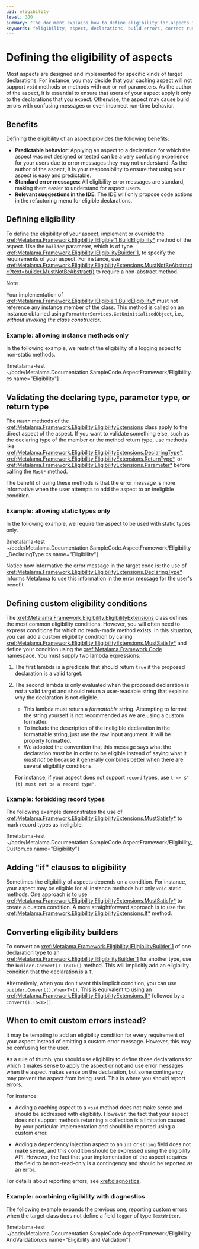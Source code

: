 ```yaml
---
uid: eligibility
level: 300
summary: "The document explains how to define eligibility for aspects in code, ensuring predictable behavior, standard error messages, and relevant IDE suggestions. It provides examples and discusses benefits, custom eligibility conditions, eligibility builders, and when to emit custom errors."
keywords: "eligibility, aspect, declarations, build errors, correct run-time behavior, Metalama.Framework.Eligibility, eligibility conditions, IEligibilityBuilder, MustSatisfy, custom errors"
---
```


# Defining the eligibility of aspects

Most aspects are designed and implemented for specific kinds of target declarations. For instance, you may decide that your caching aspect will not support `void` methods or methods with `out` or `ref` parameters. As the author of the aspect, it is essential to ensure that users of your aspect apply it only to the declarations that you expect. Otherwise, the aspect may cause build errors with confusing messages or even incorrect run-time behavior.

## Benefits

Defining the eligibility of an aspect provides the following benefits:

* **Predictable behavior**: Applying an aspect to a declaration for which the aspect was not designed or tested can be a very confusing experience for your users due to error messages they may not understand. As the author of the aspect, it is your responsibility to ensure that using your aspect is easy and predictable.
* **Standard error messages**: All eligibility error messages are standard, making them easier to understand for aspect users.
* **Relevant suggestions in the IDE**: The IDE will only propose code actions in the refactoring menu for eligible declarations.

## Defining eligibility

To define the eligibility of your aspect, implement or override the <xref:Metalama.Framework.Eligibility.IEligible`1.BuildEligibility*> method of the aspect. Use the `builder` parameter, which is of type <xref:Metalama.Framework.Eligibility.IEligibilityBuilder`1>, to specify the requirements of your aspect. For instance, use <xref:Metalama.Framework.Eligibility.EligibilityExtensions.MustNotBeAbstract*?text=builder.MustNotBeAbstract()> to require a non-abstract method.

>[!NOTE]
> Your implementation of <xref:Metalama.Framework.Eligibility.IEligible`1.BuildEligibility*> must not reference any instance member of the class. This method is called on an instance obtained using `FormatterServices.GetUninitializedObject`, i.e., _without invoking the class constructor_.

### Example: allowing instance methods only

In the following example, we restrict the eligibility of a logging aspect to non-static methods.

[!metalama-test  ~/code/Metalama.Documentation.SampleCode.AspectFramework/Eligibility.cs name="Eligibility"]

## Validating the declaring type, parameter type, or return type

The `Must*` methods of the <xref:Metalama.Framework.Eligibility.EligibilityExtensions> class apply to the direct aspect of the aspect. If you want to validate something else, such as the declaring type of the member or the method return type, use methods like <xref:Metalama.Framework.Eligibility.EligibilityExtensions.DeclaringType*>, <xref:Metalama.Framework.Eligibility.EligibilityExtensions.ReturnType*>, or <xref:Metalama.Framework.Eligibility.EligibilityExtensions.Parameter*> before calling the `Must*` method.

The benefit of using these methods is that the error message is more informative when the user attempts to add the aspect to an ineligible condition.

### Example: allowing static types only

In the following example, we require the aspect to be used with static types only.

[!metalama-test  ~/code/Metalama.Documentation.SampleCode.AspectFramework/Eligibility_DeclaringType.cs name="Eligibility"]

Notice how informative the error message in the target code is: the use of <xref:Metalama.Framework.Eligibility.EligibilityExtensions.DeclaringType*> informs Metalama to use this information in the error message for the user's benefit.

## Defining custom eligibility conditions

The <xref:Metalama.Framework.Eligibility.EligibilityExtensions> class defines the most common eligibility conditions. However, you will often need to express conditions for which no ready-made method exists. In this situation, you can add a custom eligibility condition by calling <xref:Metalama.Framework.Eligibility.EligibilityExtensions.MustSatisfy*> and define your condition using the <xref:Metalama.Framework.Code> namespace. You must supply two lambda expressions:

1. The first lambda is a predicate that should return `true` if the proposed declaration is a valid target.
2. The second lambda is only evaluated when the proposed declaration is _not_ a valid target and should return a user-readable string that explains why the declaration is not eligible.

    * This lambda must return a _formattable_ string. Attempting to format the string yourself is not recommended as we are using a custom formatter.
    * To include the description of the ineligible declaration in the formattable string, just use the raw input argument. It will be properly formatted.
    * We adopted the convention that this message says what the declaration _must_ be in order to be eligible instead of saying what it _must not_ be because it generally combines better when there are several eligibility conditions.

    For instance, if your aspect does not support `record` types, use `t => $"{t} must not be a record type"`.

### Example: forbidding record types

The following example demonstrates the use of <xref:Metalama.Framework.Eligibility.EligibilityExtensions.MustSatisfy*> to mark record types as ineligible.

[!metalama-test  ~/code/Metalama.Documentation.SampleCode.AspectFramework/Eligibility_Custom.cs name="Eligibility"]


## Adding "if" clauses to eligibility

Sometimes the eligibility of aspects depends on a condition. For instance, your aspect may be eligible for all instance methods but only `void` static methods. One approach is to use <xref:Metalama.Framework.Eligibility.EligibilityExtensions.MustSatisfy*> to create a custom condition. A more straightforward approach is to use the <xref:Metalama.Framework.Eligibility.EligibilityExtensions.If*> method.


## Converting eligibility builders

To convert an <xref:Metalama.Framework.Eligibility.IEligibilityBuilder`1> of one declaration type to an <xref:Metalama.Framework.Eligibility.IEligibilityBuilder`1> for another type, use the `builder.Convert().To<T>()` method. This will implicitly add an eligibility condition that the declaration is a `T`.

Alternatively, when you don't want this implicit condition, you can use `builder.Convert().When<T>()`. This is equivalent to using an <xref:Metalama.Framework.Eligibility.EligibilityExtensions.If*> followed by a `Convert().To<T>()`.


## When to emit custom errors instead?

It may be tempting to add an eligibility condition for every requirement of your aspect instead of emitting a custom error message. However, this may be confusing for the user.

As a rule of thumb, you should use eligibility to define those declarations for which it makes sense to apply the aspect or not and use error messages when the aspect makes sense on the declaration, but some contingency may prevent the aspect from being used. This is where you should report errors.

For instance:

* Adding a caching aspect to a `void` method does not make sense and should be addressed with eligibility. However, the fact that your aspect does not support methods returning a collection is a limitation caused by your particular implementation and should be reported using a custom error.

* Adding a dependency injection aspect to an `int` or `string` field does not make sense, and this condition should be expressed using the eligibility API. However, the fact that your implementation of the aspect requires the field to be non-read-only is a contingency and should be reported as an error.

For details about reporting errors, see <xref:diagnostics>.

### Example: combining eligibility with diagnostics

The following example expands the previous one, reporting custom errors when the target class does not define a field `logger` of type `TextWriter`.

[!metalama-test ~/code/Metalama.Documentation.SampleCode.AspectFramework/EligibilityAndValidation.cs name="Eligibility and Validation"]


